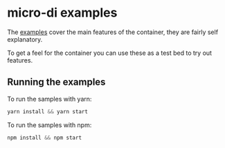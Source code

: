 # micro-di examples

The [examples](examples.js) cover the main features of the container, they are fairly self explanatory.
  
To get a feel for the container you can use these as a test bed to try out features.

## Running the examples
To run the samples with yarn:

```javascript
yarn install && yarn start
```

To run the samples with npm:

```javascript
npm install && npm start
```